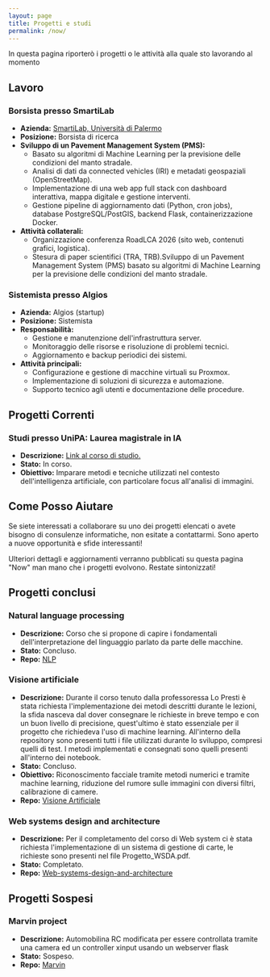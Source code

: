 ```yaml
---
layout: page
title: Progetti e studi
permalink: /now/
---
```


In questa pagina riporterò i progetti o le attività alla quale sto lavorando al momento

## Lavoro

### Borsista presso SmartiLab
- **Azienda:** [SmartiLab, Università di Palermo](http://smartilab.unipa.it/)
- **Posizione:** Borsista di ricerca
- **Sviluppo di un Pavement Management System (PMS):**
    - Basato su algoritmi di Machine Learning per la previsione delle condizioni del manto stradale.
    - Analisi di dati da connected vehicles (IRI) e metadati geospaziali (OpenStreetMap).
    - Implementazione di una web app full stack con dashboard interattiva, mappa digitale e gestione interventi.
    - Gestione pipeline di aggiornamento dati (Python, cron jobs), database PostgreSQL/PostGIS, backend Flask, containerizzazione Docker.
- **Attività collaterali:**
    - Organizzazione conferenza RoadLCA 2026 (sito web, contenuti grafici, logistica).
    - Stesura di paper scientifici (TRA, TRB).Sviluppo di un Pavement Management System (PMS) basato su algoritmi di Machine Learning per la previsione delle condizioni del manto stradale.

### Sistemista presso Algios
- **Azienda:** Algios (startup)
- **Posizione:** Sistemista
- **Responsabilità:**
    - Gestione e manutenzione dell'infrastruttura server.
    - Monitoraggio delle risorse e risoluzione di problemi tecnici.
    - Aggiornamento e backup periodici dei sistemi.
- **Attività principali:**
    - Configurazione e gestione di macchine virtuali su Proxmox.
    - Implementazione di soluzioni di sicurezza e automazione.
    - Supporto tecnico agli utenti e documentazione delle procedure.



## Progetti Correnti

### Studi presso UniPA: Laurea magistrale in IA
- **Descrizione:** [Link al corso di studio.](https://offertaformativa.unipa.it/offweb/public/corso/visualizzaCurriculum.seam?cid=19060&oidCurriculum=21386)
- **Stato:** In corso.
- **Obiettivo:** Imparare metodi e tecniche utilizzati nel contesto dell'intelligenza artificiale, con particolare focus all'analisi di immagini.



## Come Posso Aiutare

Se siete interessati a collaborare su uno dei progetti elencati o avete bisogno di consulenze informatiche, non esitate a contattarmi. Sono aperto a nuove opportunità e sfide interessanti!

Ulteriori dettagli e aggiornamenti verranno pubblicati su questa pagina "Now" man mano che i progetti evolvono. Restate sintonizzati!


## Progetti conclusi

### Natural language processing 
- **Descrizione:** Corso che si propone di capire i fondamentali dell'interpretazione del linguaggio parlato da parte delle macchine.
- **Stato:** Concluso.
- **Repo:** [NLP](https://github.com/Montenigri/NLP)

### Visione artificiale
- **Descrizione:** Durante il corso tenuto dalla professoressa Lo Presti è stata richiesta l'implementazione dei metodi descritti durante le lezioni, la sfida nasceva dal dover consegnare le richieste in breve tempo e con un buon livello di precisione, quest'ultimo è stato essenziale per il progetto che richiedeva l'uso di machine learning. All'interno della repository sono presenti tutti i file utilizzati durante lo sviluppo, compresi quelli di test. I metodi implementati e consegnati sono quelli presenti all'interno dei notebook.
- **Stato:** Concluso.
- **Obiettivo:** Riconoscimento facciale tramite metodi numerici e tramite machine learning, riduzione del rumore sulle immagini con diversi filtri, calibrazione di camere.
- **Repo:** [Visione Artificiale](https://github.com/Montenigri/VisioneArtificiale)

### Web systems design and architecture
- **Descrizione:** Per il completamento del corso di Web system ci è stata richiesta l'implementazione di un sistema di gestione di carte, le richieste sono presenti nel file Progetto_WSDA.pdf.
- **Stato:** Completato.
- **Repo:** [Web-systems-design-and-architecture](https://github.com/Montenigri/Web-systems-design-and-architecture)


## Progetti Sospesi

### Marvin project 
- **Descrizione:** Automobilina RC modificata per essere controllata tramite una camera ed un controller xinput usando un webserver flask
- **Stato:** Sospeso.
- **Repo:** [Marvin](https://github.com/Montenigri/Marvin)